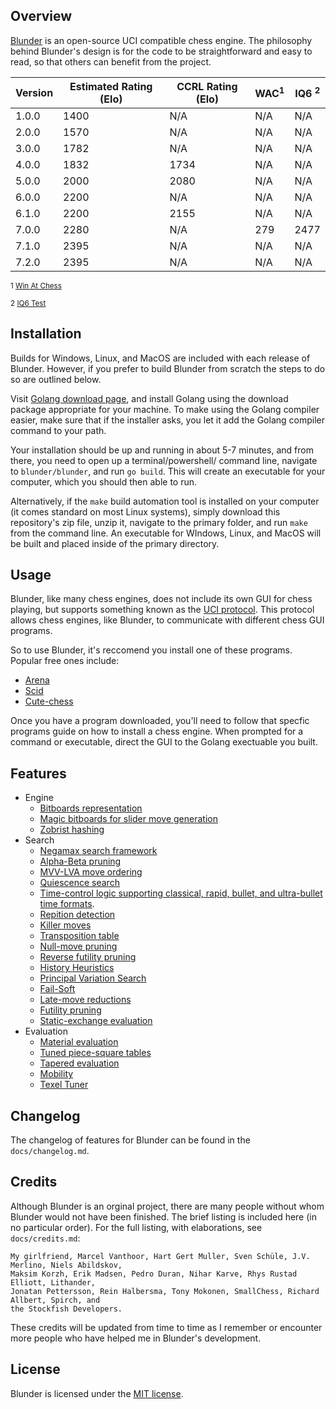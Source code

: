 Overview
--------

[Blunder](http://ccrl.chessdom.com/ccrl/404/cgi/compare_engines.cgi?family=Blunder&print=Rating+list&print=Results+table&print=LOS+table&print=Ponder+hit+table&print=Eval+difference+table&print=Comopp+gamenum+table&print=Overlap+table&print=Score+with+common+opponents) is an open-source UCI compatible chess engine. The philosophy behind Blunder's design is for the code to 
be straightforward and easy to read, so that others can benefit from the project.

| Version     | Estimated Rating (Elo) | CCRL Rating (Elo) | WAC<sup>1</sup>     | IQ6 <sup>2</sup>
| ----------- | -----------------------|-------------------|---------------------|-----------------
| 1.0.0       | 1400                   | N/A               | N/A                 | N/A
| 2.0.0       | 1570                   | N/A               | N/A                 | N/A
| 3.0.0       | 1782                   | N/A               | N/A                 | N/A
| 4.0.0       | 1832                   | 1734              | N/A                 | N/A
| 5.0.0       | 2000                   | 2080              | N/A                 | N/A
| 6.0.0       | 2200                   | N/A               | N/A                 | N/A
| 6.1.0       | 2200                   | 2155              | N/A                 | N/A
| 7.0.0       | 2280                   | N/A               | 279                 | 2477
| 7.1.0       | 2395                   | N/A               | N/A                 | N/A
| 7.2.0       | 2395                   | N/A               | N/A                 | N/A

<sup>1 [Win At Chess](https://www.chessprogramming.org/Win_at_Chess)</sup>

<sup>2 [IQ6 Test](http://www.talkchess.com/forum3/viewtopic.php?f=7&t=77427&p=895799#p895799)</sup>

Installation
-----

Builds for Windows, Linux, and MacOS are included with each release of Blunder. However, if you
prefer to build Blunder from scratch the steps to do so are outlined below.

Visit [Golang download page](https://golang.org/dl/), and install Golang using the download
package appropriate for your machine. To make using the Golang compiler easier, make sure that if the installer asks,
you let it add the Golang compiler command to your path.

Your installation should be up and running in about 5-7 minutes, and from there, you need to open up a terminal/powershell/
command line, navigate to `blunder/blunder`, and run `go build`. This will create an executable for your computer, which you
should then able to run.

Alternatively, if the `make` build automation tool is installed on your computer (it comes standard on most Linux systems),
simply download this repository's zip file, unzip it, navigate to the primary folder, and run `make` from the command line.
An executable for WIndows, Linux, and MacOS will be built and placed inside of the primary directory.

Usage
-----

Blunder, like many chess engines, does not include its own GUI for chess playing, but supports something
known as the [UCI protocol](http://wbec-ridderkerk.nl/html/UCIProtocol.html). This protocol allows chess engines, like Blunder, 
to communicate with different chess GUI programs.

So to use Blunder, it's reccomend you install one of these programs. Popular free ones include:

* [Arena](http://www.playwitharena.de/)
* [Scid](http://scidvspc.sourceforge.net/)
* [Cute-chess](https://cutechess.com/) 

Once you have a program downloaded, you'll need to follow that specfic programs guide on how to install a chess engine. When prompted 
for a command or executable, direct the GUI to the Golang exectuable you built.

Features
--------

* Engine
    - [Bitboards representation](https://www.chessprogramming.org/Bitboards)
    - [Magic bitboards for slider move generation](https://www.chessprogramming.org/Magic_Bitboards)
    - [Zobrist hashing](https://www.chessprogramming.org/Zobrist_Hashing)
* Search
    - [Negamax search framework](https://www.chessprogramming.org/Negamax)
    - [Alpha-Beta pruning](https://en.wikipedia.org/wiki/Alpha%E2%80%93beta_pruning)
    - [MVV-LVA move ordering](https://www.chessprogramming.org/MVV-LVA)
    - [Quiescence search](https://www.chessprogramming.org/Quiescence_Search)
    - [Time-control logic supporting classical, rapid, bullet, and ultra-bullet time formats](https://www.chessprogramming.org/Time_Management).
    - [Repition detection](https://www.chessprogramming.org/Repetitions)
    - [Killer moves](https://www.chessprogramming.org/Killer_Move)
    - [Transposition table](https://www.chessprogramming.org/Transposition_Table)
    - [Null-move pruning](https://www.chessprogramming.org/Null_Move_Pruning)
    - [Reverse futility pruning](https://www.chessprogramming.org/Reverse_Futility_Pruning)
    - [History Heuristics](https://www.chessprogramming.org/History_Heuristic)
    - [Principal Variation Search](https://www.chessprogramming.org/Principal_Variation_Search)
    - [Fail-Soft](https://www.ics.uci.edu/~eppstein/180a/990202b.html)
    - [Late-move reductions](https://www.chessprogramming.org/Late_Move_Reductions)
    - [Futility pruning](https://www.chessprogramming.org/Futility_Pruning)
    - [Static-exchange evaluation](https://www.chessprogramming.org/Static_Exchange_Evaluation)
* Evaluation
    - [Material evaluation](https://www.chessprogramming.org/Material)
    - [Tuned piece-square tables](https://www.chessprogramming.org/Piece-Square_Tables)
    - [Tapered evaluation](https://www.chessprogramming.org/Tapered_Eval)
    - [Mobility](https://www.chessprogramming.org/Mobility)
    - [Texel Tuner](https://www.chessprogramming.org/Texel%27s_Tuning_Method)
    
 Changelog
 ---------
 
 The changelog of features for Blunder can be found in the `docs/changelog.md`.
 
 Credits
 -------
 
 Although Blunder is an orginal project, there are many people without whom Blunder would not have been finished. 
 The brief listing is included here (in no particular order). For the full listing, with elaborations, 
 see `docs/credits.md`:
 
 ```
 My girlfriend, Marcel Vanthoor, Hart Gert Muller, Sven Schüle, J.V. Merlino, Niels Abildskov, 
 Maksim Korzh, Erik Madsen, Pedro Duran, Nihar Karve, Rhys Rustad Elliott, Lithander, 
 Jonatan Pettersson, Rein Halbersma, Tony Mokonen, SmallChess, Richard Allbert, Spirch, and
 the Stockfish Developers.
 ```
 
 These credits will be updated from time to time as I remember or encounter more people who have helped me
 in Blunder's development.

 License
 -------
 
 Blunder is licensed under the [MIT license](https://opensource.org/licenses/MIT).
